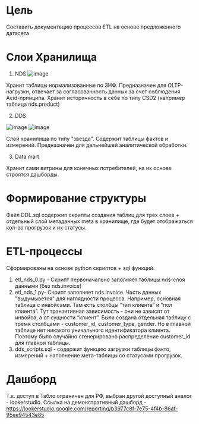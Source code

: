 # Цель

Cоставить документацию процессов ETL на основе предложенного датасета

# Слои Хранилища
1) NDS 
 ![image](https://github.com/user-attachments/assets/cd307106-419b-4933-a9cf-9f1e5f38d044)

Хранит таблицы нормализованные по 3НФ. Предназначен для OLTP-нагрузки, отвечает за согласованность данных за счет соблюдения  Acid-принципа.  Хранит историчность в себе по типу CSD2 (например таблица nds.product)

2) DDS

![image](https://github.com/user-attachments/assets/ed4d79e0-05cc-4454-a984-2ca3113f616b)
![image](https://github.com/user-attachments/assets/505007e9-2cd0-420b-ab37-5ac0ac9c42fb)



Слой хранилища по типу "звезда". Содержит таблицы фактов и измерений. Предназначен для дальнейшей аналитической обработки.

3) Data mart

Хранит сами витрины для конечных потребителей, на их основе строятся дашборды.

# Формирование структуры 

Файл DDL.sql содержиn скрипты создания таблиц для трех слоев + отдельный слой метаданных meta в хранилище, где будет отображаться кол-во прогрузок и их статусы.

# ETL-процессы
Сформированы на основе python скриптов + sql функций.

1) etl_nds_0.py - Скрипт первоначально заполняет таблицы nds-слоя данными (без nds.invoice)
2) etl_nds_1.py- Скрипт заполняет nds.invoice. Часть данных "выдумывется" для наглядности процесса. Например, основная таблица с инвойсами. Там есть столбцы “тип клиента” и “пол клиента”. Тут транзитивная зависимость - они не зависят от инвойса, а от сущности “клиент”. Была создана отдельная таблицу с тремя столбцами - customer_id, customer_type, gender. Но в главной таблице нет никакого уникального идентификатора клиента. Поэтому было случайно сгенерировано распределение customer_id для главной таблицы.
3) dds_scripts.sql - содержит функцию загрузки таблицы факто, измерений + наполнение мета-таблицы со статусами прогрузок.

# Дашборд
Т.к. доступ в Табло ограничен для РФ, выбран другой доступный аналог - lookerstudio. 
Ссылка на демонстративный дашборд - https://lookerstudio.google.com/reporting/b3977c8f-7e75-4f4b-86af-95ee94543e85

